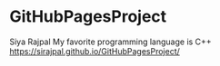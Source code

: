 # GitHubPagesProject
Siya Rajpal
My favorite programming language is C++
 https://sirajpal.github.io/GitHubPagesProject/